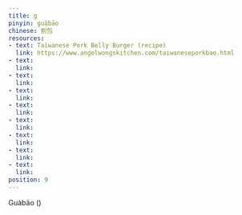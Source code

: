 ```yaml
---
title: g
pinyin: guàbāo
chinese: 割包
resources: 
- text: Taiwanese Pork Belly Burger (recipe)
  link: https://www.angelwongskitchen.com/taiwaneseporkbao.html
- text: 
  link: 
- text: 
  link: 
- text: 
  link: 
- text: 
  link: 
- text: 
  link: 
- text: 
  link: 
- text: 
  link: 
- text: 
  link: 
position: 9
---
```


Guàbāo ()

<!--



-->